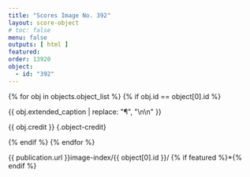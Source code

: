 ```yaml
---
title: "Scores Image No. 392"
layout: score-object
# toc: false
menu: false
outputs: [ html ]
featured: 
order: 13920
object:
  - id: "392"
---
```


{% for obj in objects.object_list %}
{% if obj.id == object[0].id %}

{{ obj.extended_caption | replace: "¶", "\n\n" }}

{{ obj.credit }} {.object-credit}

{% endif %}
{% endfor %}

<div class="object-credit object-url is-print-only">

{{ publication.url }}image-index/{{ object[0].id }}/ {% if featured %}*{% endif %}

</div>
